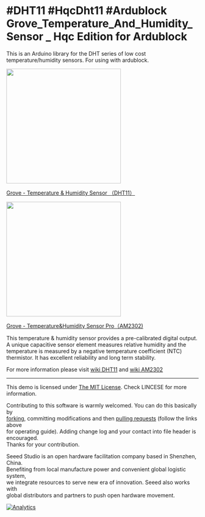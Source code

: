 #DHT11 #HqcDht11 #Ardublock
Grove_Temperature_And_Humidity_Sensor _ Hqc Edition for Ardublock
=====================================

This is an Arduino library for the DHT series of low cost temperature/humidity sensors.
For using with ardublock.

<img src=https://statics3.seeedstudio.com/images/101020011%201.jpg width=300>

[Grove - Temperature & Humidity Sensor （DHT11）](https://www.seeedstudio.com/Grove-Temperature-%26-Humidity-Sensor-%EF%BC%88DHT11%EF%BC%89-p-745.html)

<img src=https://statics3.seeedstudio.com/images/101020019%201.jpg width=300>

[Grove - Temperature&Humidity Sensor Pro（AM2302)](https://www.seeedstudio.com/Grove-Temperature%26Humidity-Sensor-Pro%EF%BC%88AM2302%EF%BC%89-p-838.html)

This temperature & humidity sensor provides a pre-calibrated digital output. A unique capacitive sensor element measures relative humidity and the temperature is measured by a negative temperature coefficient (NTC) thermistor. It has excellent reliability and long term stability. 

For more information please visit [wiki DHT11](http://wiki.seeedstudio.com/Grove-TemperatureAndHumidity_Sensor/) and [wiki AM2302](http://wiki.seeedstudio.com/Grove-Temperature_and_Humidity_Sensor_Pro/)

----

This demo is licensed under [The MIT License](http://opensource.org/licenses/mit-license.php). Check LINCESE for more information.<br>

Contributing to this software is warmly welcomed. You can do this basically by<br>
[forking](https://help.github.com/articles/fork-a-repo), committing modifications and then [pulling requests](https://help.github.com/articles/using-pull-requests) (follow the links above<br>
for operating guide). Adding change log and your contact into file header is encouraged.<br>
Thanks for your contribution.

Seeed Studio is an open hardware facilitation company based in Shenzhen, China. <br>
Benefiting from local manufacture power and convenient global logistic system, <br>
we integrate resources to serve new era of innovation. Seeed also works with <br>
global distributors and partners to push open hardware movement.<br>

[![Analytics](https://ga-beacon.appspot.com/UA-46589105-3/Grove_Temperature_And_Humidity_Sensor)](https://github.com/igrigorik/ga-beacon)
